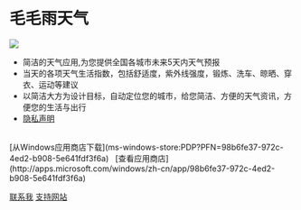 # 毛毛雨天气

![](http://dn-jasine.qbox.me/wp-content/uploads/weather_all2.png)

* 简洁的天气应用,为您提供全国各城市未来5天内天气预报
* 当天的各项天气生活指数，包括舒适度，紫外线强度，锻炼、洗车、晾晒、穿衣、运动等建议
* 以简洁大方为设计目标，自动定位您的城市，给您简洁、方便的天气资讯，方便您的生活与出行
* [隐私声明](http://privacy.jasine.net)
<br/>
[从Windows应用商店下载](ms-windows-store:PDP?PFN=98b6fe37-972c-4ed2-b908-5e641fdf3f6a)&nbsp;&nbsp;
[查看应用商店](http://apps.microsoft.com/windows/zh-cn/app/98b6fe37-972c-4ed2-b908-5e641fdf3f6a)&nbsp;&nbsp;

[联系我](mailto:jasinechen@gmail.com)
[支持网站](http://jasine.net)
